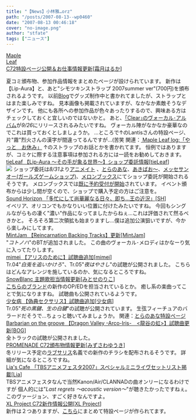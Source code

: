 ```yaml
---
title: "【News】小林雅…orz"
path: "/posts/2007-08-13--wp0460"
date: "2007-08-13 00:46:18"
cover: "no-image.png"
author: "stfate"
tags: ["ニュース"]
---
```


<style type="text/css">
<!--
p {white-space: pre-wrap};
-->
</style>

<a class="topics" href="http://shimotsukin.com/" target="_blank">Maple Leaf C72特設ページ公開＆お仕事情報更新</a><span class="junre">[<a href="http://shimotsukin.com/" target="_blank">霜月はるか</a>]</span>
<div class="news">夏コミ頒布物、参加作品情報をまとめたページが設けられています。
新作は【Lip-Aura】と、あと"シモツキンストラップ 2007summer ver"(700円)を頒布されるようです。
以前<a href="http://shimotsukin.jugem.jp/" target="_blank">Blog</a>でグッズ制作中と書かれてましたが、ストラップとはまた楽しみですね。
見本画像も掲載されていますが、なかなか素敵そうなデザインです。
他にも各所への参加作品が色々あったりするので、興味ある方はチェックしておくと宜しいのではないかと。
あと、<a href="http://www.lantis.jp/new-release/data.php?id=d21b6e1d91ec7c2519b427ef3d6238ad" target="_blank">｢Clear｣のヴォーカル･アルバム</a>が<em>9/26</em>にリリースされるみたいですね。
ヴォーカル陣がなかなか豪華なのでこれは買っておくとしましょうか。
…ところで↑のLantisさんの特設ページ、片"霧"烈火さんの漢字が間違ってるんですが…(苦笑
関連：<a href="http://shimotsukin.jugem.jp/" target="_blank"> Maple Leaf log:「やっと　お休み」</a>
↑のストラップのお話とかを書かれてます。
恒例ではありますが、コミケに際する注意事項は参加される方には一読をお勧めしておきます。</div>
<a class="topics" href="http://tieleaf.net/" target="_blank">tieLeaf 【Lip-Aura ～その手が象る世界～】ショップ委託情報</a><span class="junre">[<a href="http://tieleaf.net/" target="_blank">tieLeaf</a>]</span>
<div class="news"><a href="http://tieleaf.net/" target="_blank"><img src="http://tieleaf.net/lipaura/ban_lipaura400.jpg"></a>
ショップ委託は<em>8/31</em>より<a href="http://www.animate.co.jp/" target="_blank">アニメイト</a> 、<a href="http://www.toranoana.jp/" target="_blank">とらのあな</a>、<a href="http://www.akibaoo.co.jp/" target="_blank">あきばお～</a>、<a href="http://www.messe.gr.jp/boys/" target="_blank">メッセサンオー(ガールズゲームショップ)</a>、<a href="http://www.melonbooks.co.jp/" target="_blank">メロンブックス</a>にてショップ委託が開始されるそうです。
メロンブックスでは<a href="http://shop.melonbooks.co.jp/tsuhan/system/sp_lip_aura.php?RATED=18" target="_blank">既に予約受付が開始</a>されています。
イベント頒布からは少し間が空くので、ショップで購入予定の方はご注意を。</div>
<a class="topics" href="http://sound-horizon.net/" target="_blank">Sound Horizon 「多忙にして尚華麗なる日々、即ち…王の近況」</a><span class="junre">[<a href="http://sound-horizon.net/" target="_blank">SH</a>]</span>
<div class="news">イベリア、オリコンでもかなりいい位置に付けたみたいですね。
今回もシングルながらもの凄く"濃い"作品になってましたからねぇ…これは評価されて然るべきかと。
そろそろ第二次領拡も始まりますし…僕は追加公演狙いですが、今から楽しみにしてます。</div>
<a class="topics" href="http://www.mintjam.net/" target="_blank">MintJam 【Reincarnation Backing Tracks】更新</a><span class="junre">[<a href="http://www.mintjam.net/" target="_blank">MintJam</a>]</span>
<div class="news">"<em>コトノハ</em>"のBTが追加されました。
この曲のヴォーカル･メロディはかなーり気に入ってたりします。</div>
<a class="topics" href="http://hzwaltz.com/" target="_blank">mimei 【アリスのために】試聴曲追加</a><span class="junre">[<a href="http://hzwaltz.com/" target="_blank">mimei</a>]</span>
<div class="news">Tr.04"<em>白兎を追いかけろ</em>"、Tr.05"<em>夜はやさし</em>"の試聴が公開されました。
こちらはどんなアレンジを施しているのか、気になるところですね。</div>
<a class="topics" href="http://www.snowblanc.net/" target="_blank">SnowBlanc 主題歌担当情報更新</a><span class="junre">[<a href="http://www.snowblanc.net/" target="_blank">みとせのりこ</a>]</span>
<div class="news"><a href="http://www.sky-fish.jp/" target="_blank">こちらのブランド</a>の新作のOP/EDを担当されているとか。
癒し系の楽曲ってことで気になりますね。
試聴曲も公開されているようです。</div>
<a class="topics" href="http://www.girldisease.com/" target="_blank">少女病 【偽典セクサリス】試聴曲追加</a><span class="junre">[<a href="http://www.girldisease.com/" target="_blank">少女病</a>]</span>
<div class="news">Tr.05"<em>死の黒鍵、生の白鍵</em>"の試聴が公開されています。
生弦フィーチュアのバラードだそうで…ちょっと聴いてみましょうか。
関連：<a href="http://www.toranoana.jp/shop/070818_giten/070818_giten.html" target="_blank">とらのあな特設ページ</a></div>
<a class="topics" href="http://www.astronotes.jp/bog/dvt/index.html" target="_blank">Barbarian on the groove 【Dragon Valley -Arco-Iris-　<龍谷の虹>】試聴曲更新</a><span class="junre">[<a href="http://www.wadai.jp/bog/" target="_blank">BOG</a>]</span>
<div class="news">全トラックの試聴が公開されました。</div>
<a class="topics" href="http://park17.wakwak.com/~one/promenade/" target="_blank">PROMENADE C72頒布物情報更新</a><span class="junre">[<a href="http://park17.wakwak.com/~one/promenade/" target="_blank">みずさわゆうき</a>]</span>
<div class="news">冬リリース予定の<a href="http://rabsaris.mints.ne.jp/rabsaris/index.html" target="_blank">ラブサリス</a>名義での新作のチラシを配布されるそうです。
詳細が気になるところですね。</div>
<a class="topics" href="http://blog.lias-cafe.com/?eid=671844" target="_blank">Lia's Cafe 「TBSアニメフェスタ2007」スペシャルミニライヴセットリスト掲載</a><span class="junre">[<a href="http://www.lias-cafe.com/" target="_blank">Lia</a>]</span>
<div class="news">TBSアニメフェスタなんで当然Kanon/Air/CLANNADの曲オンリーになるわけですが
個人的には"<em>Last regrets ～acoustic version～</em>"が聴きたかったですねぇ。
このヴァージョン、すごく好きなんですよ。</div>
<a class="topics" href="http://www.xlproject.cc/" target="_blank">XL Project C72新作情報公開</a><span class="junre">[<a href="http://www.xlproject.cc/" target="_blank">XL Project</a>]</span>
<div class="news">新作は２つありますが、<a href="http://www.xlproject.cc/xlp_c72/index.html" target="_blank">こちら</a>にまとめて特設ページが作られてます。</div>
